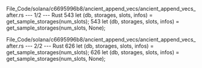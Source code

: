 File_Code/solana/c6695996b8/ancient_append_vecs/ancient_append_vecs_after.rs --- 1/2 --- Rust
543                 let (db, storages, slots, infos) = get_sample_storages(num_slots);                                                                       543                 let (db, storages, slots, infos) = get_sample_storages(num_slots, None);

File_Code/solana/c6695996b8/ancient_append_vecs/ancient_append_vecs_after.rs --- 2/2 --- Rust
626         let (db, storages, slots, infos) = get_sample_storages(num_slots);                                                                               626         let (db, storages, slots, infos) = get_sample_storages(num_slots, None);

